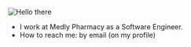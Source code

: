 ![Hello there](https://media.giphy.com/media/3ornk57KwDXf81rjWM/giphy.gif)

- I work at Medly Pharmacy as a Software Engineer.
- How to reach me: by email (on my profile)

<!-- [![Ashwin's github stats](https://github-readme-stats.vercel.app/api?username=the-shwin&show_icons=true&theme=tokyonight)](https://github.com/the-shwin/github-readme-stats) -->
<!-- [![Top Langs](https://github-readme-stats.vercel.app/api/top-langs/?username=the-shwin&theme=tokyonight&show_icons=true)](https://github.com/anuraghazra/github-readme-stats) -->
